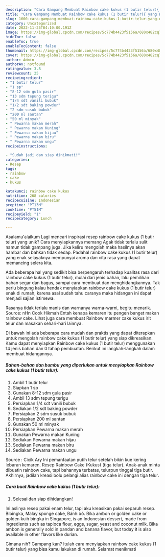 ```yaml
---
description: "Cara Gampang Membuat Rainbow cake kukus (1 butir telur){ yang Enak"
title: "Cara Gampang Membuat Rainbow cake kukus (1 butir telur){ yang Enak"
slug: 1000-cara-gampang-membuat-rainbow-cake-kukus-1-butir-telur-yang-enak
category: Uncategorized
date: 2022-11-25T04:10:00.191Z
image: https://img-global.cpcdn.com/recipes/5c774b4423f5156a/680x482cq70/rainbow-cake-kukus-1-butir-telur-foto-resep-utama.jpg
hideToc: false
enableToc: true
enableTocContent: false
thumbnail: https://img-global.cpcdn.com/recipes/5c774b4423f5156a/680x482cq70/rainbow-cake-kukus-1-butir-telur-foto-resep-utama.jpg
cover: https://img-global.cpcdn.com/recipes/5c774b4423f5156a/680x482cq70/rainbow-cake-kukus-1-butir-telur-foto-resep-utama.jpg
author: Admin
authorAv: notfound
ratingvalue: 3.8
reviewcount: 25
recipeingredient:
- "1 butir telur"
- "1 sp"
- "8-12 sdm gula pasir"
- "13 sdm tepung terigu"
- "1/4 sdt vanili bubuk"
- "1/2 sdt baking powder"
- "2 sdm susuk bubuk"
- "200 ml santan"
- "50 ml minyak"
- " Pewarna makan merah"
- " Pewarna makan Kuning"
- " Pewarna makan hijau"
- " Pewarna makan biru"
- " Pewarna makan ungu"
recipeinstructions:

- "Sudah jadi dan siap dinikmati!"
categories:
- Resep
tags:
- rainbow
- cake
- kukus

katakunci: rainbow cake kukus 
nutrition: 268 calories
recipecuisine: Indonesian
preptime: "PT13M"
cooktime: "PT51M"
recipeyield: "1"
recipecategory: Lunch

---
```



Asalamu'alaikum Lagi mencari inspirasi resep rainbow cake kukus (1 butir telur) yang unik? Cara menyiapkannya memang Agak tidak terlalu sulit namun tidak gampang juga. Jika keliru mengolah maka hasilnya akan hambar dan bahkan tidak sedap. Padahal rainbow cake kukus (1 butir telur) yang enak selayaknya mempunyai aroma dan cita rasa yang dapat memancing selera kita.


Ada beberapa hal yang sedikit bisa berpengaruh terhadap kualitas rasa dari rainbow cake kukus (1 butir telur), mulai dari jenis bahan, lalu pemilihan bahan segar dan bagus, sampai cara membuat dan menghidangkannya. Tak perlu bingung kalau hendak menyiapkan rainbow cake kukus (1 butir telur) enak di rumah, karena asal sudah tahu caranya maka hidangan ini dapat menjadi sajian istimewa.

Rasanya tidak terlalu manis dan warnanya warna-warni, begitu menarik. Source: nHn Cook Hikmah Entah kenapa kemaren itu pengen banget makan rainbow cake. Lihat juga cara membuat Rainbow marmer cake kukus irit telur dan masakan sehari-hari lainnya.


Di bawah ini ada beberapa cara mudah dan praktis yang dapat diterapkan untuk mengolah rainbow cake kukus (1 butir telur) yang siap dikreasikan. Kamu dapat menyiapkan Rainbow cake kukus (1 butir telur) menggunakan 14 jenis bahan dan 0 tahap pembuatan. Berikut ini langkah-langkah dalam membuat hidangannya.

<!--inarticleads1-->

##### Bahan-bahan dan bumbu yang diperlukan untuk menyiapkan Rainbow cake kukus (1 butir telur):

1. Ambil 1 butir telur
1. Siapkan 1 sp
1. Gunakan 8-12 sdm gula pasir
1. Ambil 13 sdm tepung terigu
1. Persiapkan 1/4 sdt vanili bubuk
1. Sediakan 1/2 sdt baking powder
1. Persiapkan 2 sdm susuk bubuk
1. Persiapkan 200 ml santan
1. Gunakan 50 ml minyak
1. Persiapkan  Pewarna makan merah
1. Gunakan  Pewarna makan Kuning
1. Sediakan  Pewarna makan hijau
1. Sediakan  Pewarna makan biru
1. Sediakan  Pewarna makan ungu


Source : Cicik Ary Ini pemanfaatan putih telur setelah bikin kue kering lebaran kemaren. Resep Rainbow Cake (Kukus) (tiga telur). Anak-anak minta dibuatin rainbow cake, tapi bahannya terbatas, telurpun tinggal tiga butir. Akhirnya, jadilah kreasi bolu pelangi alias rainbow cake ini dengan tiga telur. 

<!--inarticleads2-->

##### Cara buat Rainbow cake kukus (1 butir telur):


1. Selesai dan siap dihidangkan!

Ini aslinya resep pakai enam telur, tapi aku kreasikan pakai separuh resep. Bibingka, Malay sponge cake, Bánh bò. Bika ambon or golden cake or golden kuih bingka in Singapore, is an Indonesian dessert, made from ingredients such as tapioca flour, eggs, sugar, yeast and coconut milk. Bika ambon is generally sold in pandan and banana flavor, but today it is also available in other flavors like durian. 

Gimana nih? Gampang kan? Itulah cara menyiapkan rainbow cake kukus (1 butir telur) yang bisa kamu lakukan di rumah. Selamat menikmati
